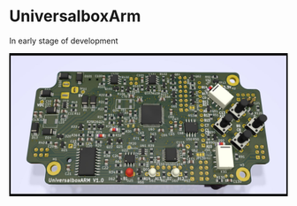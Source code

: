 # UniversalboxArm
In early stage of development


![alt text](img/early-version-rendered.jpg "Kicad rendering")